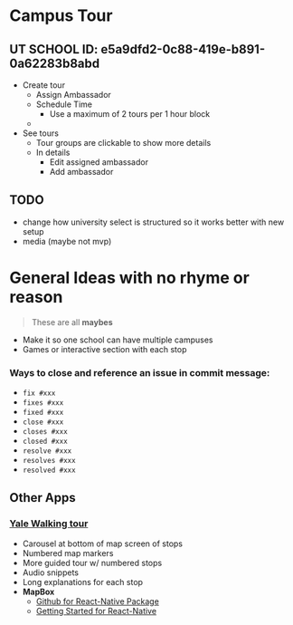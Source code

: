 # Campus Tour



## UT SCHOOL ID: e5a9dfd2-0c88-419e-b891-0a62283b8abd


- Create tour
  - Assign Ambassador
  - Schedule Time
    - Use a maximum of 2 tours per 1 hour block
  - 
- See tours
  - Tour groups are clickable to show more details
  - In details
    - Edit assigned ambassador
    - Add ambassador


## TODO

- change how university select is structured so it works better with new setup
- media (maybe not mvp)





# General Ideas with no rhyme or reason

> These are all **maybes**

- Make it so one school can have multiple campuses
- Games or interactive section with each stop






### Ways to close and reference an issue in commit message:
- `fix #xxx`
- `fixes #xxx`
- `fixed #xxx`
- `close #xxx`
- `closes #xxx`
- `closed #xxx`
- `resolve #xxx`
- `resolves #xxx`
- `resolved #xxx`

## Other Apps

### [Yale Walking tour](https://apps.apple.com/us/app/yale-admissions-campus-tour/id1221482922)
- Carousel at bottom of map screen of stops
- Numbered map markers
- More guided tour w/ numbered stops
- Audio snippets 
- Long explanations for each stop
- **MapBox**
    - [Github for React-Native Package](https://github.com/rnmapbox/maps)
    - [Getting Started for React-Native](https://github.com/rnmapbox/maps/blob/main/docs/GettingStarted.md)

